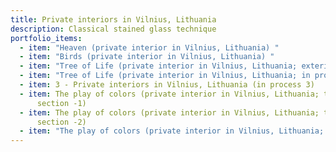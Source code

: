 ```yaml
---
title: Private interiors in Vilnius, Lithuania
description: Classical stained glass technique
portfolio_items:
  - item: "Heaven (private interior in Vilnius, Lithuania) "
  - item: "Birds (private interior in Vilnius, Lithuania) "
  - item: "Tree of Life (private interior in Vilnius, Lithuania; exterior) "
  - item: "Tree of Life (private interior in Vilnius, Lithuania; in process-1) "
  - item: 3 - Private interiors in Vilnius, Lithuania (in process 3)
  - item: The play of colors (private interior in Vilnius, Lithuania; the door;
      section -1)
  - item: The play of colors (private interior in Vilnius, Lithuania; the door;
      section -2)
  - item: "The play of colors (private interior in Vilnius, Lithuania; the door) "
---
```

